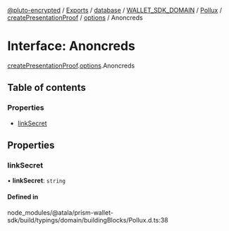 [@pluto-encrypted](../README.md) / [Exports](../modules.md) / [database](../modules/database-1.md) / [WALLET\_SDK\_DOMAIN](../modules/database-1.WALLET_SDK_DOMAIN.md) / [Pollux](../modules/database-1.WALLET_SDK_DOMAIN.Pollux.md) / [createPresentationProof](../modules/database-1.WALLET_SDK_DOMAIN.Pollux.createPresentationProof.md) / [options](../modules/database-1.WALLET_SDK_DOMAIN.Pollux.createPresentationProof.options.md) / Anoncreds

# Interface: Anoncreds

[createPresentationProof](../modules/database-1.WALLET_SDK_DOMAIN.Pollux.createPresentationProof.md).[options](../modules/database-1.WALLET_SDK_DOMAIN.Pollux.createPresentationProof.options.md).Anoncreds

## Table of contents

### Properties

- [linkSecret](database-1.WALLET_SDK_DOMAIN.Pollux.createPresentationProof.options.Anoncreds.md#linksecret)

## Properties

### linkSecret

• **linkSecret**: `string`

#### Defined in

node_modules/@atala/prism-wallet-sdk/build/typings/domain/buildingBlocks/Pollux.d.ts:38

